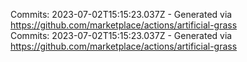 Commits: 2023-07-02T15:15:23.037Z - Generated via https://github.com/marketplace/actions/artificial-grass
<br>
Commits: 2023-07-02T15:15:23.037Z - Generated via https://github.com/marketplace/actions/artificial-grass
<br>

